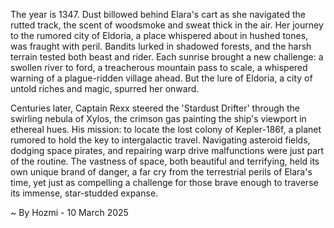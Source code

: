 
The year is 1347.  Dust billowed behind Elara's cart as she navigated the rutted track, the scent of woodsmoke and sweat thick in the air.  Her journey to the rumored city of Eldoria, a place whispered about in hushed tones, was fraught with peril.  Bandits lurked in shadowed forests, and the harsh terrain tested both beast and rider.  Each sunrise brought a new challenge: a swollen river to ford, a treacherous mountain pass to scale, a whispered warning of a plague-ridden village ahead.  But the lure of Eldoria, a city of untold riches and magic, spurred her onward.

Centuries later, Captain Rexx steered the 'Stardust Drifter' through the swirling nebula of Xylos, the crimson gas painting the ship's viewport in ethereal hues. His mission: to locate the lost colony of Kepler-186f, a planet rumored to hold the key to intergalactic travel.  Navigating asteroid fields, dodging space pirates, and repairing warp drive malfunctions were just part of the routine.  The vastness of space, both beautiful and terrifying, held its own unique brand of danger, a far cry from the terrestrial perils of Elara's time, yet just as compelling a challenge for those brave enough to traverse its immense, star-studded expanse.

~ By Hozmi - 10 March 2025
